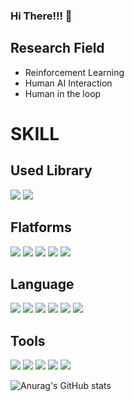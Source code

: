 ### Hi There!!! 👋

<!--
**raflereak/raflereak** is a ✨ _special_ ✨ repository because its `README.md` (this file) appears on your GitHub profile.

Here are some ideas to get you started:

- 🔭 I’m currently working on ...
- 🌱 I’m currently learning ...
- 👯 I’m looking to collaborate on ...
- 🤔 I’m looking for help with ...
- 💬 Ask me about ...
- 📫 How to reach me: ...
- 😄 Pronouns: ...
- ⚡ Fun fact: ...
-->

## Research Field
- Reinforcement Learning
- Human AI Interaction
- Human in the loop 

# SKILL
## Used Library
<img src="https://img.shields.io/badge/TensorFlow-FF6F00?style=flat-square&logo=tensorflow&logoColor=white"/> 
<img src="https://img.shields.io/badge/flask-000000?style=flat-square&logo=flask&logoColor=white"/> 


## Flatforms
<img src="https://img.shields.io/badge/Windows-0078D4?style=flat-square&logo=windows 11&logoColor=white"/>
<img src="https://img.shields.io/badge/Ubtuntu-E95420?style=flat-square&logo=Ubuntu&logoColor=white"/>
<img src="https://img.shields.io/badge/Android-3DDC84?style=flat-square&logo=Android&logoColor=white"/>
<img src="https://img.shields.io/badge/iOS-000000?style=flat-square&logo=ios&logoColor=white"/> 
<img src="https://img.shields.io/badge/Synology-B5B5B6?style=flat-square&logo=synology&logoColor=white"/>


## Language
<img src="https://img.shields.io/badge/Python-3776AB?style=for-the-badge&logo=python&logoColor=white"/> 
<img src="https://img.shields.io/badge/C-A8B9CC?style=for-the-badge&logo=C&logoColor=white"/> 
<img src="https://img.shields.io/badge/C++-00599C?style=for-the-badge&logo=cplusplus&logoColor=white"/> 
<img src="https://img.shields.io/badge/CSharp-239120?style=for-the-badge&logo=CSharp&logoColor=white"/> 
<img src="https://img.shields.io/badge/JavaScript-F7DF1E?style=for-the-badge&logo=JavaScript&logoColor=white"/> 
<img src="https://img.shields.io/badge/java-%23ED8B00.svg?style=for-the-badge&logo=java&logoColor=white"/>

## Tools
<img src="https://img.shields.io/badge/Visual Studio-5C2D91?style=flat-square&logo=visualstudio&logoColor=white"/>
<img src="https://img.shields.io/badge/VS Code-007ACC?style=flat-square&logo=visualstudiocode&logoColor=white"/>
<img src="https://img.shields.io/badge/Docker-2496ED?style=flat-square&logo=Docker&logoColor=white"/>
<img src="https://img.shields.io/badge/Android-3DDC84?style=flat-square&logo=firebase&logoColor=white"/>
<img src="https://img.shields.io/badge/AdobeAfterEffects-9999FF?style=flat-square&logo=AdobeAfterEffects&logoColor=white"/>


![Anurag's GitHub stats](https://github-readme-stats.vercel.app/api?username=raflereak&show_icons=true&theme=radical)
